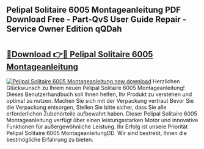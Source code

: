 ## Pelipal Solitaire 6005 Montageanleitung PDF Download Free - Part-QvS User Guide Repair - Service Owner Edition qQDah

# <h2><a href="http://df6fozm.blite.top/?on=Pelipal+Solitaire+6005+Montageanleitung">🔗Download 👉🔴 Pelipal Solitaire 6005 Montageanleitung</a></h2>

[![Pelipal Solitaire 6005 Montageanleitung new download](https://i.imgur.com/lujVjoI.png)](http://df6fozm.blite.top/?on=Pelipal+Solitaire+6005+Montageanleitung)
Herzlichen Glückwunsch zu Ihrem neuen Pelipal Solitaire 6005 Montageanleitung! Dieses Benutzerhandbuch soll Ihnen helfen, Ihr Produkt zu verstehen und optimal zu nutzen. Machen Sie sich mit der Verpackung vertraut Bevor Sie die Verpackung entsorgen, Stellen Sie bitte sicher, dass Sie alle erforderlichen Zubehörteile aufbewahrt haben. Dieser Pelipal Solitaire 6005 Montageanleitung verfügt über einen leistungsstarken Motor und innovative Funktionen für außergewöhnliche Leistung. Ihr Erfolg ist unsere Priorität Pelipal Solitaire 6005 MontageanleitungDD. Wir sind bestrebt, Ihnen die bestmögliche Erfahrung zu bieten.

